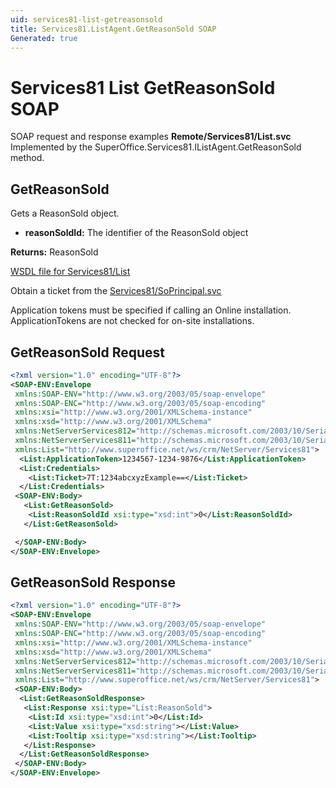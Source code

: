 ```yaml
---
uid: services81-list-getreasonsold
title: Services81.ListAgent.GetReasonSold SOAP
Generated: true
---
```


# Services81 List GetReasonSold SOAP

SOAP request and response examples **Remote/Services81/List.svc**
Implemented by the <see cref="M:SuperOffice.Services81.IListAgent.GetReasonSold">SuperOffice.Services81.IListAgent.GetReasonSold</see> method.

## GetReasonSold

Gets a ReasonSold object.

* **reasonSoldId:** The identifier of the ReasonSold object

**Returns:** ReasonSold


[WSDL file for Services81/List](../Services81-List.md)

Obtain a ticket from the [Services81/SoPrincipal.svc](../SoPrincipal/index.md)

Application tokens must be specified if calling an Online installation. ApplicationTokens are not checked for on-site installations.

## GetReasonSold Request

```xml
<?xml version="1.0" encoding="UTF-8"?>
<SOAP-ENV:Envelope
 xmlns:SOAP-ENV="http://www.w3.org/2003/05/soap-envelope"
 xmlns:SOAP-ENC="http://www.w3.org/2003/05/soap-encoding"
 xmlns:xsi="http://www.w3.org/2001/XMLSchema-instance"
 xmlns:xsd="http://www.w3.org/2001/XMLSchema"
 xmlns:NetServerServices812="http://schemas.microsoft.com/2003/10/Serialization/Arrays"
 xmlns:NetServerServices811="http://schemas.microsoft.com/2003/10/Serialization/"
 xmlns:List="http://www.superoffice.net/ws/crm/NetServer/Services81">
  <List:ApplicationToken>1234567-1234-9876</List:ApplicationToken>
  <List:Credentials>
    <List:Ticket>7T:1234abcxyzExample==</List:Ticket>
  </List:Credentials>
 <SOAP-ENV:Body>
   <List:GetReasonSold>
    <List:ReasonSoldId xsi:type="xsd:int">0</List:ReasonSoldId>
   </List:GetReasonSold>

 </SOAP-ENV:Body>
</SOAP-ENV:Envelope>

```


## GetReasonSold Response

```xml
<?xml version="1.0" encoding="UTF-8"?>
<SOAP-ENV:Envelope
 xmlns:SOAP-ENV="http://www.w3.org/2003/05/soap-envelope"
 xmlns:SOAP-ENC="http://www.w3.org/2003/05/soap-encoding"
 xmlns:xsi="http://www.w3.org/2001/XMLSchema-instance"
 xmlns:xsd="http://www.w3.org/2001/XMLSchema"
 xmlns:NetServerServices812="http://schemas.microsoft.com/2003/10/Serialization/Arrays"
 xmlns:NetServerServices811="http://schemas.microsoft.com/2003/10/Serialization/"
 xmlns:List="http://www.superoffice.net/ws/crm/NetServer/Services81">
 <SOAP-ENV:Body>
  <List:GetReasonSoldResponse>
   <List:Response xsi:type="List:ReasonSold">
    <List:Id xsi:type="xsd:int">0</List:Id>
    <List:Value xsi:type="xsd:string"></List:Value>
    <List:Tooltip xsi:type="xsd:string"></List:Tooltip>
   </List:Response>
  </List:GetReasonSoldResponse>
 </SOAP-ENV:Body>
</SOAP-ENV:Envelope>

```

